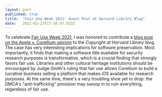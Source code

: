 ```yaml
---
layout: post 
published: true
title:  "Fair Use Week 2021: Guest Post at Harvard Library Blog" 
date:   2021-02-23T17:38:47.833Z 
---
```


To celebrate [Fair Use Week 2021](https://www.fairuseweek.org), I was honored to contribute a [blog post on the Apple v. Corellium opinion](http://blogs.harvard.edu/copyrightosc/2021/02/23/fair-use-week-2021-day-two-with-guest-expert-brandon-butler/) to the *Copyright at Harvard Library* blog. The case has very interesting implications for software preservation. Most importantly, it finds that making a software title available for security research purposes is transformative, which is a crucial finding that strongly favors fair use. Libraries and other cultural heritage institutions should be encouraged by Judge Smith's ruling that fair use allows Corellium to build a lucrative business selling a platform that makes iOS available for research purposes. At the same time, there's a very troubling shoe yet to drop: the DMCA's "anti-trafficking" provision may swoop in to ruin everything, regardless of fair use. 
